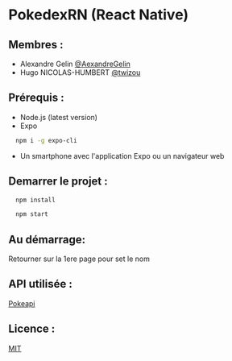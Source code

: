 # PokedexRN (React Native)
## Membres :
 - Alexandre Gelin [@AexandreGelin](https://www.github.com/AexandreGelin)
 - Hugo NICOLAS-HUMBERT [@twizou](https://www.github.com/twizou)

## Prérequis :
- Node.js (latest version)
- Expo
``` bash
  npm i -g expo-cli
```
- Un smartphone avec l'application Expo ou un navigateur web

## Demarrer le projet :

```bash
  npm install
```
```bash
  npm start
```

## Au démarrage:
Retourner sur la 1ere page pour set le nom

## API utilisée :

[Pokeapi](https://pokeapi.co/)

## Licence :

[MIT](https://choosealicense.com/licenses/mit/)
